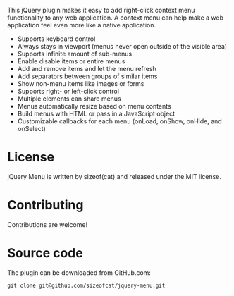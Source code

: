 This jQuery plugin makes it easy to add right-click context menu functionality to any web application. A context menu can help make a web application feel even more like a native application.

- Supports keyboard control
- Always stays in viewport (menus never open outside of the visible area)
- Supports infinite amount of sub-menus
- Enable disable items or entire menus
- Add and remove items and let the menu refresh
- Add separators between groups of similar items
- Show non-menu items like images or forms
- Supports right- or left-click control
- Multiple elements can share menus
- Menus automatically resize based on menu contents
- Build menus with HTML or pass in a JavaScript object
- Customizable callbacks for each menu (onLoad, onShow, onHide, and onSelect)

License
=======

jQuery Menu is written by sizeof(cat) <sizeofcat AT riseup DOT net> and released under the MIT license.

Contributing
============

Contributions are welcome!

Source code
===========

The plugin can be downloaded from GitHub.com:

`git clone git@github.com/sizeofcat/jquery-menu.git`
